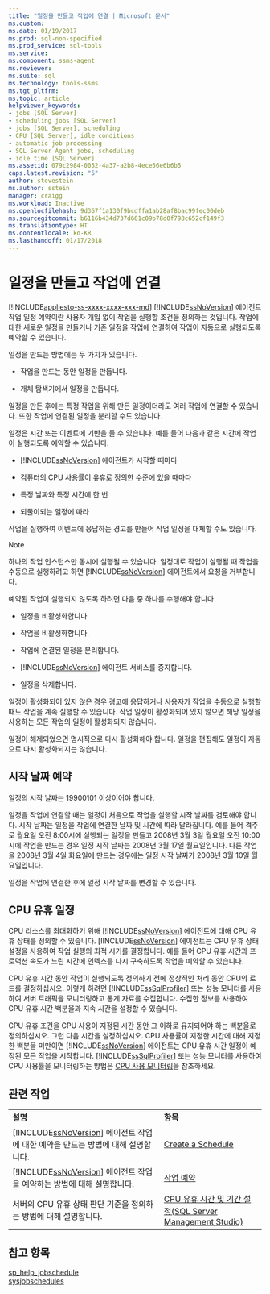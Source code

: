 ```yaml
---
title: "일정을 만들고 작업에 연결 | Microsoft 문서"
ms.custom: 
ms.date: 01/19/2017
ms.prod: sql-non-specified
ms.prod_service: sql-tools
ms.service: 
ms.component: ssms-agent
ms.reviewer: 
ms.suite: sql
ms.technology: tools-ssms
ms.tgt_pltfrm: 
ms.topic: article
helpviewer_keywords:
- jobs [SQL Server]
- scheduling jobs [SQL Server]
- jobs [SQL Server], scheduling
- CPU [SQL Server], idle conditions
- automatic job processing
- SQL Server Agent jobs, scheduling
- idle time [SQL Server]
ms.assetid: 079c2984-0052-4a37-a2b8-4ece56e6b6b5
caps.latest.revision: "5"
author: stevestein
ms.author: sstein
manager: craigg
ms.workload: Inactive
ms.openlocfilehash: 9d367f1a130f9bcdffa1ab28af8bac99fec00deb
ms.sourcegitcommit: b6116b434d737d661c09b78d0f798c652cf149f3
ms.translationtype: HT
ms.contentlocale: ko-KR
ms.lasthandoff: 01/17/2018
---
```

# <a name="create-and-attach-schedules-to-jobs"></a>일정을 만들고 작업에 연결
[!INCLUDE[appliesto-ss-xxxx-xxxx-xxx-md](../../includes/appliesto-ss-xxxx-xxxx-xxx-md.md)] [!INCLUDE[ssNoVersion](../../includes/ssnoversion_md.md)] 에이전트 작업 일정 예약이란 사용자 개입 없이 작업을 실행할 조건을 정의하는 것입니다. 작업에 대한 새로운 일정을 만들거나 기존 일정을 작업에 연결하여 작업이 자동으로 실행되도록 예약할 수 있습니다.  
  
일정을 만드는 방법에는 두 가지가 있습니다.  
  
-   작업을 만드는 동안 일정을 만듭니다.  
  
-   개체 탐색기에서 일정을 만듭니다.  
  
일정을 만든 후에는 특정 작업을 위해 만든 일정이더라도 여러 작업에 연결할 수 있습니다. 또한 작업에 연결된 일정을 분리할 수도 있습니다.  
  
일정은 시간 또는 이벤트에 기반을 둘 수 있습니다. 예를 들어 다음과 같은 시간에 작업이 실행되도록 예약할 수 있습니다.  
  
-   [!INCLUDE[ssNoVersion](../../includes/ssnoversion_md.md)] 에이전트가 시작할 때마다  
  
-   컴퓨터의 CPU 사용률이 유휴로 정의한 수준에 있을 때마다  
  
-   특정 날짜와 특정 시간에 한 번  
  
-   되풀이되는 일정에 따라  
  
작업을 실행하여 이벤트에 응답하는 경고를 만들어 작업 일정을 대체할 수도 있습니다.  
  
> [!NOTE]  
> 하나의 작업 인스턴스만 동시에 실행될 수 있습니다. 일정대로 작업이 실행될 때 작업을 수동으로 실행하려고 하면 [!INCLUDE[ssNoVersion](../../includes/ssnoversion_md.md)] 에이전트에서 요청을 거부합니다.  
  
예약된 작업이 실행되지 않도록 하려면 다음 중 하나를 수행해야 합니다.  
  
-   일정을 비활성화합니다.  
  
-   작업을 비활성화합니다.  
  
-   작업에 연결된 일정을 분리합니다.  
  
-   [!INCLUDE[ssNoVersion](../../includes/ssnoversion_md.md)] 에이전트 서비스를 중지합니다.  
  
-   일정을 삭제합니다.  
  
일정이 활성화되어 있지 않은 경우 경고에 응답하거나 사용자가 작업을 수동으로 실행할 때도 작업을 계속 실행할 수 있습니다. 작업 일정이 활성화되어 있지 않으면 해당 일정을 사용하는 모든 작업의 일정이 활성화되지 않습니다.  
  
일정이 해제되었으면 명시적으로 다시 활성화해야 합니다. 일정을 편집해도 일정이 자동으로 다시 활성화되지는 않습니다.  
  
## <a name="scheduling-start-dates"></a>시작 날짜 예약  
일정의 시작 날짜는 19900101 이상이어야 합니다.  
  
일정을 작업에 연결할 때는 일정이 처음으로 작업을 실행할 시작 날짜를 검토해야 합니다. 시작 날짜는 일정을 작업에 연결한 날짜 및 시간에 따라 달라집니다. 예를 들어 격주로 월요일 오전 8:00시에 실행되는 일정을 만들고 2008년 3월 3일 월요일 오전 10:00시에 작업을 만드는 경우 일정 시작 날짜는 2008년 3월 17일 월요일입니다. 다른 작업을 2008년 3월 4일 화요일에 만드는 경우에는 일정 시작 날짜가 2008년 3월 10일 월요일입니다.  
  
일정을 작업에 연결한 후에 일정 시작 날짜를 변경할 수 있습니다.  
  
## <a name="cpu-idle-schedules"></a>CPU 유휴 일정  
CPU 리소스를 최대화하기 위해 [!INCLUDE[ssNoVersion](../../includes/ssnoversion_md.md)] 에이전트에 대해 CPU 유휴 상태를 정의할 수 있습니다. [!INCLUDE[ssNoVersion](../../includes/ssnoversion_md.md)] 에이전트는 CPU 유휴 상태 설정을 사용하여 작업 실행의 최적 시기를 결정합니다. 예를 들어 CPU 유휴 시간과 프로덕션 속도가 느린 시간에 인덱스를 다시 구축하도록 작업을 예약할 수 있습니다.  
  
CPU 유휴 시간 동안 작업이 실행되도록 정의하기 전에 정상적인 처리 동안 CPU의 로드를 결정하십시오. 이렇게 하려면 [!INCLUDE[ssSqlProfiler](../../includes/sssqlprofiler_md.md)] 또는 성능 모니터를 사용하여 서버 트래픽을 모니터링하고 통계 자료를 수집합니다. 수집한 정보를 사용하여 CPU 유휴 시간 백분율과 지속 시간을 설정할 수 있습니다.  
  
CPU 유휴 조건을 CPU 사용이 지정된 시간 동안 그 이하로 유지되어야 하는 백분율로 정의하십시오. 그런 다음 시간을 설정하십시오. CPU 사용률이 지정한 시간에 대해 지정한 백분율 미만이면 [!INCLUDE[ssNoVersion](../../includes/ssnoversion_md.md)] 에이전트는 CPU 유휴 시간 일정이 예정된 모든 작업을 시작합니다. [!INCLUDE[ssSqlProfiler](../../includes/sssqlprofiler_md.md)] 또는 성능 모니터를 사용하여 CPU 사용률을 모니터링하는 방법은 [CPU 사용 모니터링](http://msdn.microsoft.com/en-us/2a02a3b6-07b2-4ad0-8a24-670414d19812)을 참조하세요.  
  
## <a name="related-tasks"></a>관련 작업  
  
|||  
|-|-|  
|**설명**|**항목**|  
|[!INCLUDE[ssNoVersion](../../includes/ssnoversion_md.md)] 에이전트 작업에 대한 예약을 만드는 방법에 대해 설명합니다.|[Create a Schedule](../../ssms/agent/create-a-schedule.md)|  
|[!INCLUDE[ssNoVersion](../../includes/ssnoversion_md.md)] 에이전트 작업을 예약하는 방법에 대해 설명합니다.|[작업 예약](../../ssms/agent/schedule-a-job.md)|  
|서버의 CPU 유휴 상태 판단 기준을 정의하는 방법에 대해 설명합니다.|[CPU 유휴 시간 및 기간 설정&#40;SQL Server Management Studio&#41;](../../ssms/agent/set-cpu-idle-time-and-duration-sql-server-management-studio.md)|  
  
## <a name="see-also"></a>참고 항목  
[sp_help_jobschedule](http://msdn.microsoft.com/en-us/2cded902-9272-4667-ac4b-a4f95a9f008e)  
[sysjobschedules](http://msdn.microsoft.com/en-us/ccdafec7-2a9b-4356-bffb-1caa3a12db59)  
  
